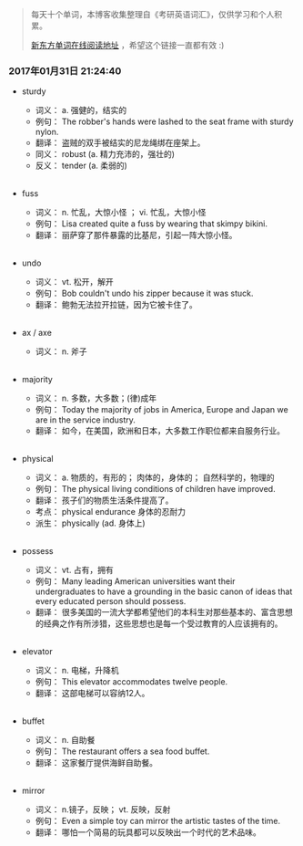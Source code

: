 > 每天十个单词，本博客收集整理自《考研英语词汇》，仅供学习和个人积累。
>
> [新东方单词在线阅读地址](http://download.dogwood.com.cn/online/kychlx/iPhone.html) ，希望这个链接一直都有效 :)

### 2017年01月31日 21:24:40

- sturdy
  * 词义：  a. 强健的，结实的
  * 例句：  The robber's hands were lashed to the seat frame with sturdy nylon.
  * 翻译：  盗贼的双手被结实的尼龙绳绑在座架上。
  * 同义：  robust (a. 精力充沛的，强壮的)
  * 反义：  tender (a. 柔弱的)
  <br>

- fuss
  * 词义：  n. 忙乱，大惊小怪 ； vi. 忙乱，大惊小怪
  * 例句：  Lisa created quite a fuss by wearing that skimpy bikini.
  * 翻译：  丽萨穿了那件暴露的比基尼，引起一阵大惊小怪。
  <br>

- undo
  * 词义：  vt. 松开，解开
  * 例句：  Bob couldn't undo his zipper because it was stuck.
  * 翻译：  鲍勃无法拉开拉链，因为它被卡住了。
  <br>

- ax / axe
  * 词义：  n. 斧子
  <br>

- majority
  * 词义：  n. 多数，大多数；(律)成年
  * 例句：  Today the majority of jobs in America, Europe and Japan we are in the service industry.
  * 翻译：  如今，在美国，欧洲和日本，大多数工作职位都来自服务行业。
  <br>

- physical
  * 词义：  a. 物质的，有形的； 肉体的，身体的； 自然科学的，物理的
  * 例句：  The physical living conditions of children have improved.
  * 翻译：  孩子们的物质生活条件提高了。
  * 考点：  physical endurance 身体的忍耐力
  * 派生：  physically (ad. 身体上)
  <br>

- possess
  * 词义：  vt. 占有，拥有
  * 例句：  Many leading American universities want their undergraduates to have a grounding in the basic canon of ideas that
            every educated person should possess.
  * 翻译：  很多美国的一流大学都希望他们的本科生对那些基本的、富含思想的经典之作有所涉猎，这些思想也是每一个受过教育的人应该拥有的。
  <br>

- elevator
  * 词义：  n. 电梯，升降机
  * 例句：  This elevator accommodates twelve people.
  * 翻译：  这部电梯可以容纳12人。
  <br>

- buffet
  * 词义：  n. 自助餐
  * 例句：  The restaurant offers a sea food buffet.
  * 翻译：  这家餐厅提供海鲜自助餐。
  <br>

- mirror
  * 词义：  n.镜子，反映； vt. 反映，反射
  * 例句：  Even a simple toy can mirror the artistic tastes of the time.
  * 翻译：  哪怕一个简易的玩具都可以反映出一个时代的艺术品味。
  <br>